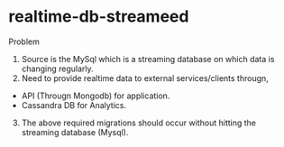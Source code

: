 # realtime-db-streameed 
Problem
1. Source is the MySql which is a streaming database on which data is changing regularly.
2. Need to provide realtime data to external services/clients througn,
  - API (Througn Mongodb) for application.
  - Cassandra DB for Analytics.
3. The above required migrations should occur without hitting the streaming database (Mysql).

  

